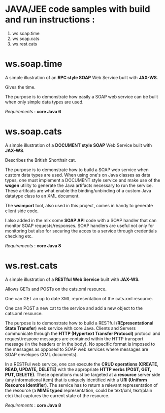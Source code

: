 # JAVA/JEE code samples with build and run instructions : 
  1. ws.soap.time
  1. ws.soap.cats
  1. ws.rest.cats

# ws.soap.time 

A simple illustration of an **RPC style SOAP** Web Service built with **JAX-WS**. 

Gives the time.

The purpose is to demonstrate how easily a SOAP web service can be built when only simple data types are used.

_Requirements_ : **core Java 6**

# ws.soap.cats 

A simple illustration of a **DOCUMENT style SOAP** Web Service built with **JAX-WS**.

Describes the British Shorthair cat.

The purpose is to demonstrate how to build a SOAP web service when custom data types are used. When using one's on Java classes as data types, one must implement a DOCUMENT style service and make use of the **wsgen** utility to generate the Java artifacts necessary to run the service. These artifcats are what enable the binding/unbinding of a custom Java datatype class to an XML document.

The **wsimport** tool, also used in this project, comes in handy to generate client side code.

I also added in the mix some **SOAP API** code with a SOAP handler that can monitor SOAP requests/responses. SOAP handlers are useful not only for monitoring but also for securing the acces to a service through credentials checking etc.

_Requirements_ : **core Java 8**

# ws.rest.cats

A simple illustration of a **RESTful Web Service** built with **JAX-WS**. 

Allows GETs and POSTs on the cats.xml resource.

One can GET an up to date XML representation of the cats.xml resource.

One can POST a new cat to the service and add a new object to the cats.xml resource.

The purpose is to demonstrate how to build a RESTful (**REpresentational State Transfer**) web service with core Java. Clients and Servers communicate through the **HTTP (Hypertext Transfer Protocol)** protocol and request/respone messages are contained within the HTTP transport message (in the headers or in the body). No specific format is imposed to the messages as opposed to SOAP web services where messages are SOAP envelopes (XML documents).

In a RESTFul web service, one can execute the **CRUD operations (CREATE, READ, UPDATE, DELETE)** with the appropriate **HTTP verbs (POST, GET, PUT, DELETE)**. These operations must be targeted at **a resource** server side (any informational item) that is uniquely identified with a **URI (Uniform Resource Identifier)**. The service has to return a relevant representation of the resource (a **MIME typed** representation, could be text/xml, text/plain etc) that captures the current state of the resource.

_Requirements_ : **core Java 8**

